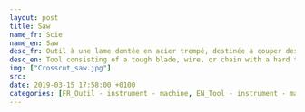 ```yaml
---
layout: post
title: Saw
name_fr: Scie
name_en: Saw
desc_fr: Outil à une lame dentée en acier trempé, destinée à couper des matériaux tels que le bois, la pierre, les métaux.
desc_en: Tool consisting of a tough blade, wire, or chain with a hard toothed edge. It is used to cut through material, very often wood though sometimes metal or stone.
img: ["Crosscut_saw.jpg"]
src: 
date: 2019-03-15 17:58:00 +0100
categories: [FR_Outil - instrument - machine, EN_Tool - instrument - machine]
---
```

